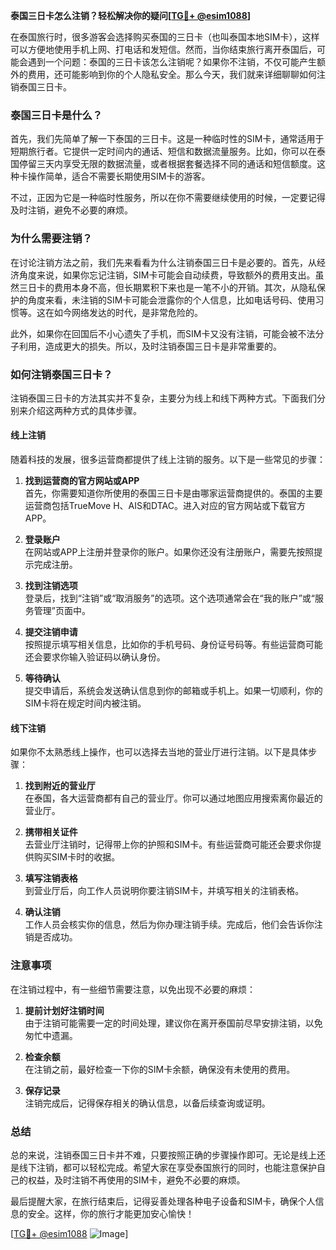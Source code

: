 **泰国三日卡怎么注销？轻松解决你的疑问[[TG💪+ @esim1088](https://t.me/s/esim1088)]**

在泰国旅行时，很多游客会选择购买泰国的三日卡（也叫泰国本地SIM卡），这样可以方便地使用手机上网、打电话和发短信。然而，当你结束旅行离开泰国后，可能会遇到一个问题：泰国的三日卡该怎么注销呢？如果你不注销，不仅可能产生额外的费用，还可能影响到你的个人隐私安全。那么今天，我们就来详细聊聊如何注销泰国三日卡。

### 泰国三日卡是什么？

首先，我们先简单了解一下泰国的三日卡。这是一种临时性的SIM卡，通常适用于短期旅行者。它提供一定时间内的通话、短信和数据流量服务。比如，你可以在泰国停留三天内享受无限的数据流量，或者根据套餐选择不同的通话和短信额度。这种卡操作简单，适合不需要长期使用SIM卡的游客。

不过，正因为它是一种临时性服务，所以在你不需要继续使用的时候，一定要记得及时注销，避免不必要的麻烦。

### 为什么需要注销？

在讨论注销方法之前，我们先来看看为什么注销泰国三日卡是必要的。首先，从经济角度来说，如果你忘记注销，SIM卡可能会自动续费，导致额外的费用支出。虽然三日卡的费用本身不高，但长期累积下来也是一笔不小的开销。其次，从隐私保护的角度来看，未注销的SIM卡可能会泄露你的个人信息，比如电话号码、使用习惯等。这在如今网络发达的时代，是非常危险的。

此外，如果你在回国后不小心遗失了手机，而SIM卡又没有注销，可能会被不法分子利用，造成更大的损失。所以，及时注销泰国三日卡是非常重要的。

### 如何注销泰国三日卡？

注销泰国三日卡的方法其实并不复杂，主要分为线上和线下两种方式。下面我们分别来介绍这两种方式的具体步骤。

#### 线上注销

随着科技的发展，很多运营商都提供了线上注销的服务。以下是一些常见的步骤：

1. **找到运营商的官方网站或APP**  
   首先，你需要知道你所使用的泰国三日卡是由哪家运营商提供的。泰国的主要运营商包括TrueMove H、AIS和DTAC。进入对应的官方网站或下载官方APP。

2. **登录账户**  
   在网站或APP上注册并登录你的账户。如果你还没有注册账户，需要先按照提示完成注册。

3. **找到注销选项**  
   登录后，找到“注销”或“取消服务”的选项。这个选项通常会在“我的账户”或“服务管理”页面中。

4. **提交注销申请**  
   按照提示填写相关信息，比如你的手机号码、身份证号码等。有些运营商可能还会要求你输入验证码以确认身份。

5. **等待确认**  
   提交申请后，系统会发送确认信息到你的邮箱或手机上。如果一切顺利，你的SIM卡将在规定时间内被注销。

#### 线下注销

如果你不太熟悉线上操作，也可以选择去当地的营业厅进行注销。以下是具体步骤：

1. **找到附近的营业厅**  
   在泰国，各大运营商都有自己的营业厅。你可以通过地图应用搜索离你最近的营业厅。

2. **携带相关证件**  
   去营业厅注销时，记得带上你的护照和SIM卡。有些运营商可能还会要求你提供购买SIM卡时的收据。

3. **填写注销表格**  
   到营业厅后，向工作人员说明你要注销SIM卡，并填写相关的注销表格。

4. **确认注销**  
   工作人员会核实你的信息，然后为你办理注销手续。完成后，他们会告诉你注销是否成功。

### 注意事项

在注销过程中，有一些细节需要注意，以免出现不必要的麻烦：

1. **提前计划好注销时间**  
   由于注销可能需要一定的时间处理，建议你在离开泰国前尽早安排注销，以免匆忙中遗漏。

2. **检查余额**  
   在注销之前，最好检查一下你的SIM卡余额，确保没有未使用的费用。

3. **保存记录**  
   注销完成后，记得保存相关的确认信息，以备后续查询或证明。

### 总结

总的来说，注销泰国三日卡并不难，只要按照正确的步骤操作即可。无论是线上还是线下注销，都可以轻松完成。希望大家在享受泰国旅行的同时，也能注意保护自己的权益，及时注销不再使用的SIM卡，避免不必要的麻烦。

最后提醒大家，在旅行结束后，记得妥善处理各种电子设备和SIM卡，确保个人信息的安全。这样，你的旅行才能更加安心愉快！

[[TG💪+ @esim1088](https://t.me/s/esim1088) ![Image](https://i.postimg.cc/4NQfJmqS/Snipaste-2025-05-13-00-14-12.png)]